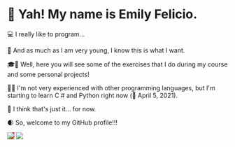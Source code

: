 
<div style="text-align: justify">
<h1>👋 Yah! My name is Emily Felicio.</h1>
</div>
💻 I really like to program...

🎯 And as much as I am very young, I know this is what I want.

🎓📁 Well, here you will see some of the exercises that I do during my course and some personal projects!

💾💡 I'm not very experienced with other programming languages, but I'm starting to learn C # and Python right now (📅 April 5, 2021).

💭 I think that's just it... for now.

🌒 So, welcome to my GitHub profile!!!

<img style="background: red;" src="https://github-profile-summary-cards.vercel.app/api/cards/profile-details?username=EmilyFelicio&theme=dracula"/>
<img src="https://github-readme-stats.vercel.app/api/top-langs/?username=EmilyFelicio&layout=compact&theme=dracula" />
